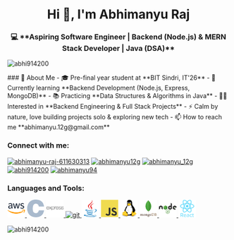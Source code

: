 <h1 align="center">Hi 👋, I'm Abhimanyu Raj</h1>
<h3 align="center">💻 **Aspiring Software Engineer | Backend (Node.js) & MERN Stack Developer | Java (DSA)**</h3>
 

<p align="left"> <img src="https://komarev.com/ghpvc/?username=abhi914200&label=Profile%20views&color=0e75b6&style=flat" alt="abhi914200" /> </p>
 ### 🚀 About Me
- 🎓 Pre-final year student at **BIT Sindri, IT'26**  
- 🌱 Currently learning **Backend Development (Node.js, Express, MongoDB)**  
- 📚 Practicing **Data Structures & Algorithms in Java**  
- 👨‍💻 Interested in **Backend Engineering & Full Stack Projects**  
- ⚡ Calm by nature, love building projects solo & exploring new tech  
- 📫 How to reach me **abhimanyu.12g@gmail.com**

<h3 align="left">Connect with me:</h3>
<p align="left">
<a href="https://linkedin.com/in/abhimanyu-raj-611630313" target="blank"><img align="center" src="https://raw.githubusercontent.com/rahuldkjain/github-profile-readme-generator/master/src/images/icons/Social/linked-in-alt.svg" alt="abhimanyu-raj-611630313" height="30" width="40" /></a>
<a href="https://www.codechef.com/users/abhimanyu12g" target="blank"><img align="center" src="https://cdn.jsdelivr.net/npm/simple-icons@3.1.0/icons/codechef.svg" alt="abhimanyu12g" height="30" width="40" /></a>
<a href="https://www.hackerrank.com/abhimanyu_12g" target="blank"><img align="center" src="https://raw.githubusercontent.com/rahuldkjain/github-profile-readme-generator/master/src/images/icons/Social/hackerrank.svg" alt="abhimanyu_12g" height="30" width="40" /></a>
<a href="https://codeforces.com/profile/abhi914200" target="blank"><img align="center" src="https://raw.githubusercontent.com/rahuldkjain/github-profile-readme-generator/master/src/images/icons/Social/codeforces.svg" alt="abhi914200" height="30" width="40" /></a>
<a href="https://www.leetcode.com/abhimanyu94" target="blank"><img align="center" src="https://raw.githubusercontent.com/rahuldkjain/github-profile-readme-generator/master/src/images/icons/Social/leet-code.svg" alt="abhimanyu94" height="30" width="40" /></a>
</p>

<h3 align="left">Languages and Tools:</h3>
<p align="left"> <a href="https://aws.amazon.com" target="_blank" rel="noreferrer"> <img src="https://raw.githubusercontent.com/devicons/devicon/master/icons/amazonwebservices/amazonwebservices-original-wordmark.svg" alt="aws" width="40" height="40"/> </a> <a href="https://www.cprogramming.com/" target="_blank" rel="noreferrer"> <img src="https://raw.githubusercontent.com/devicons/devicon/master/icons/c/c-original.svg" alt="c" width="40" height="40"/> </a> <a href="https://expressjs.com" target="_blank" rel="noreferrer"> <img src="https://raw.githubusercontent.com/devicons/devicon/master/icons/express/express-original-wordmark.svg" alt="express" width="40" height="40"/> </a> <a href="https://git-scm.com/" target="_blank" rel="noreferrer"> <img src="https://www.vectorlogo.zone/logos/git-scm/git-scm-icon.svg" alt="git" width="40" height="40"/> </a> <a href="https://www.java.com" target="_blank" rel="noreferrer"> <img src="https://raw.githubusercontent.com/devicons/devicon/master/icons/java/java-original.svg" alt="java" width="40" height="40"/> </a> <a href="https://developer.mozilla.org/en-US/docs/Web/JavaScript" target="_blank" rel="noreferrer"> <img src="https://raw.githubusercontent.com/devicons/devicon/master/icons/javascript/javascript-original.svg" alt="javascript" width="40" height="40"/> </a> <a href="https://www.linux.org/" target="_blank" rel="noreferrer"> <img src="https://raw.githubusercontent.com/devicons/devicon/master/icons/linux/linux-original.svg" alt="linux" width="40" height="40"/> </a> <a href="https://www.mongodb.com/" target="_blank" rel="noreferrer"> <img src="https://raw.githubusercontent.com/devicons/devicon/master/icons/mongodb/mongodb-original-wordmark.svg" alt="mongodb" width="40" height="40"/> </a> <a href="https://nodejs.org" target="_blank" rel="noreferrer"> <img src="https://raw.githubusercontent.com/devicons/devicon/master/icons/nodejs/nodejs-original-wordmark.svg" alt="nodejs" width="40" height="40"/> </a> <a href="https://reactjs.org/" target="_blank" rel="noreferrer"> <img src="https://raw.githubusercontent.com/devicons/devicon/master/icons/react/react-original-wordmark.svg" alt="react" width="40" height="40"/> </a> </p>

<p><img align="center" src="https://github-readme-stats.vercel.app/api/top-langs?username=abhi914200&show_icons=true&locale=en&layout=compact" alt="abhi914200" /></p>

<!--
**abhi914200/abhi914200** is a ✨ _special_ ✨ repository because its `README.md` (this file) appears on your GitHub profile.

Here are some ideas to get you started:

- 🔭 I’m currently working on ...
- 🌱 I’m currently learning ...
- 👯 I’m looking to collaborate on ...
- 🤔 I’m looking for help with ...
- 💬 Ask me about ...
- 📫 How to reach me: ...
- 😄 Pronouns: ...
- ⚡ Fun fact: ...
-->
